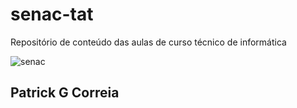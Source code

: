 # senac-tat
Repositório de conteúdo das aulas de curso técnico de informática

![senac](Vhttps://github.com/PatrickHeiisen/senac-tat/blob/main/UC1/assets/senac1.png)

## Patrick G Correia
